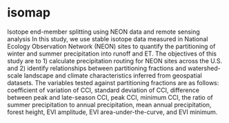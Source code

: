 # isomap
Isotope end-member splitting using NEON data and remote sensing analysis
In this study, we use stable isotope data measured in National Ecology Observation Network (NEON) sites to quantify the partitioning of winter and summer precipitation into runoff and ET. The objectives of this study are to 1) calculate precipitation routing for NEON sites across the U.S. and 2) identify relationships between partitioning fractions and watershed-scale landscape and climate characteristics inferred from geospatial datasets. The variables tested against partitioning fractions are as follows: coefficient of variation of CCI, standard deviation of CCI, difference between peak and late-season CCI, peak CCI, minimum CCI, the ratio of summer precipitation to annual precipitation, mean annual precipitation, forest height, EVI amplitude, EVI area-under-the-curve, and EVI minimum.
